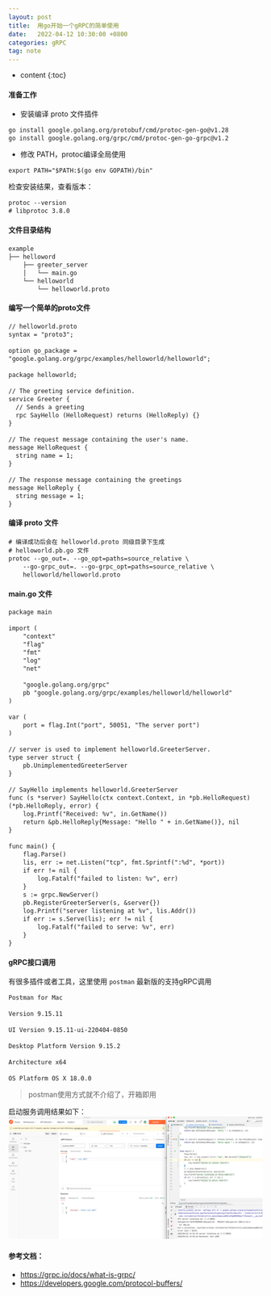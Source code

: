 ```yaml
---
layout: post
title:  用go开始一个gRPC的简单使用
date:   2022-04-12 10:30:00 +0800
categories: gRPC
tag: note
---
```


* content
{:toc}

#### 准备工作

- 安装编译 proto 文件插件
```
go install google.golang.org/protobuf/cmd/protoc-gen-go@v1.28
go install google.golang.org/grpc/cmd/protoc-gen-go-grpc@v1.2
```

- 修改 PATH，protoc编译全局使用
```
export PATH="$PATH:$(go env GOPATH)/bin"
```

检查安装结果，查看版本：
```
protoc --version
# libprotoc 3.8.0
```

#### 文件目录结构

```
example
├── helloword     
    ├── greeter_server
    │   └── main.go
    └── helloworld
        └── helloworld.proto        
```

#### 编写一个简单的proto文件
```
// helloworld.proto
syntax = "proto3";

option go_package = "google.golang.org/grpc/examples/helloworld/helloworld";

package helloworld;

// The greeting service definition.
service Greeter {
  // Sends a greeting
  rpc SayHello (HelloRequest) returns (HelloReply) {}
}

// The request message containing the user's name.
message HelloRequest {
  string name = 1;
}

// The response message containing the greetings
message HelloReply {
  string message = 1;
}
```

#### 编译 proto 文件
```
# 编译成功后会在 helloworld.proto 同级目录下生成
# helloworld.pb.go 文件
protoc --go_out=. --go_opt=paths=source_relative \
    --go-grpc_out=. --go-grpc_opt=paths=source_relative \
    helloworld/helloworld.proto
```

#### main.go 文件
```
package main

import (
	"context"
	"flag"
	"fmt"
	"log"
	"net"

	"google.golang.org/grpc"
	pb "google.golang.org/grpc/examples/helloworld/helloworld"
)

var (
	port = flag.Int("port", 50051, "The server port")
)

// server is used to implement helloworld.GreeterServer.
type server struct {
	pb.UnimplementedGreeterServer
}

// SayHello implements helloworld.GreeterServer
func (s *server) SayHello(ctx context.Context, in *pb.HelloRequest) (*pb.HelloReply, error) {
	log.Printf("Received: %v", in.GetName())
	return &pb.HelloReply{Message: "Hello " + in.GetName()}, nil
}

func main() {
	flag.Parse()
	lis, err := net.Listen("tcp", fmt.Sprintf(":%d", *port))
	if err != nil {
		log.Fatalf("failed to listen: %v", err)
	}
	s := grpc.NewServer()
	pb.RegisterGreeterServer(s, &server{})
	log.Printf("server listening at %v", lis.Addr())
	if err := s.Serve(lis); err != nil {
		log.Fatalf("failed to serve: %v", err)
	}
}
```

#### gRPC接口调用
有很多插件或者工具，这里使用 `postman` 最新版的支持gRPC调用
```
Postman for Mac

Version 9.15.11

UI Version 9.15.11-ui-220404-0850

Desktop Platform Version 9.15.2

Architecture x64

OS Platform OS X 18.0.0
```

> postman使用方式就不介绍了，开箱即用

启动服务调用结果如下：
<img src="../styles/images/gRPC/call_gRPC.png" alt="call_gRPC" />

#### 参考文档：
- https://grpc.io/docs/what-is-grpc/
- https://developers.google.com/protocol-buffers/